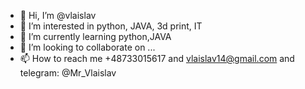 - 👋 Hi, I’m @vlaislav
- 👀 I’m interested in python, JAVA, 3d print, IT
- 🌱 I’m currently learning python,JAVA 
- 💞️ I’m looking to collaborate on ...
- 📫 How to reach me +48733015617 and vlaislav14@gmail.com and telegram:
@Mr_Vlaislav
<!---
vlaislav/vlaislav is a ✨ special ✨ repository because its `README.md` (this file) appears on your GitHub profile.
You can click the Preview link to take a look at your changes.
--->
